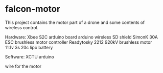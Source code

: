 # falcon-motor
This project contains the motor part of a drone and some contents of wireless control.

Hardware:
 Xbee S2C
 arduino board
 arduino wireless SD shield
 SimonK 30A ESC brushless motor controller
 Readytosky 2212 920kV brushless motor
 11.1v 3s 20c lipo battery

Software:
XCTU
arduino

wire for the motor
